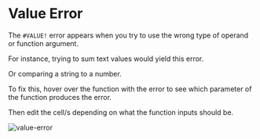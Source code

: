 ﻿# Value Error

The `#VALUE!` error appears when you try to use the wrong type of operand or function argument.

For instance, trying to sum text values would yield this error.

Or comparing a string to a number.

To fix this, hover over the function with the error to see which parameter of the function produces the error. 

Then edit the cell/s depending on what the function inputs should be.

![value-error](https://img.enkipro.com/ba6615f415e9ef795df6e0bdbf6cc1ee.gif)
